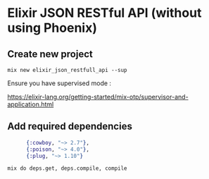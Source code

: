 # Elixir JSON RESTful API (without using Phoenix)

## Create new project 

```shell script
mix new elixir_json_restfull_api --sup
```

Ensure you have supervised mode :

https://elixir-lang.org/getting-started/mix-otp/supervisor-and-application.html


## Add required dependencies 

```elixir
      {:cowboy, "~> 2.7"},
      {:poison, "~> 4.0"},
      {:plug, "~> 1.10"}
```

```shell script
mix do deps.get, deps.compile, compile
```

